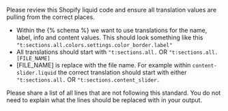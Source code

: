 Please review this Shopify liquid code and ensure all translation values are pulling from the correct places. 

- Within the {% schema %} we want to use translations for the name, label, info and content values. This should look something like this `"t:sections.all.colors.settings.color_border.label"`
- All translations should start with `"t:sections.all.` OR `"t:sections.all.[FILE_NAME]` 
- [FILE_NAME] is replace with the file name. For example within `content-slider.liquid` the correct translation should start with either `"t:sections.all.` OR `"t:sections.content_slider.` 

Please share a list of all lines that are not following this standard. You do not need to explain what the lines should be replaced with in your output.
